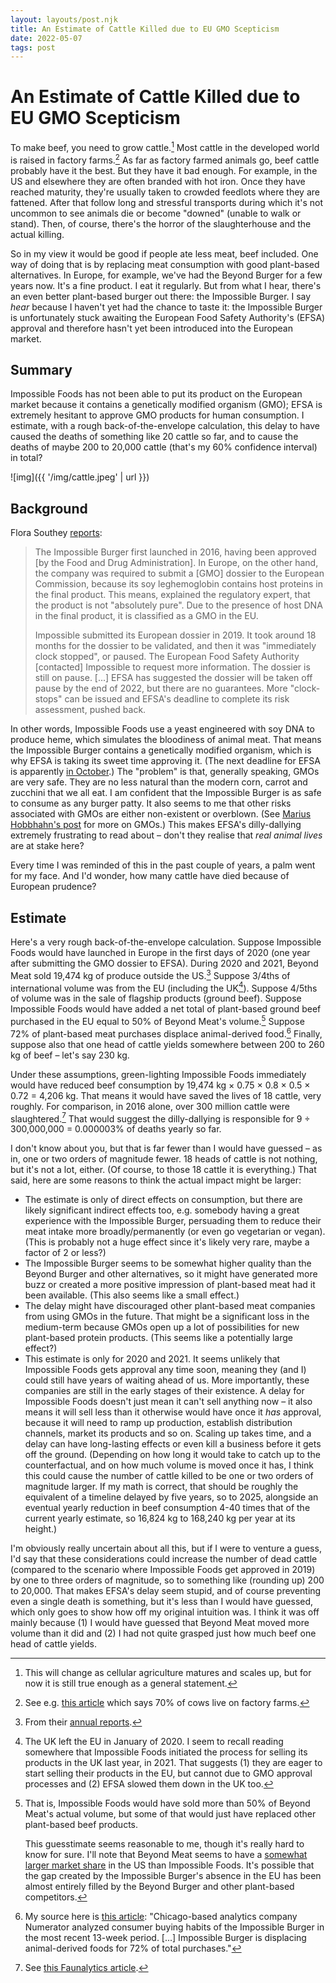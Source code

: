 ```yaml
---
layout: layouts/post.njk
title: An Estimate of Cattle Killed due to EU GMO Scepticism
date: 2022-05-07
tags: post
---
```


# An Estimate of Cattle Killed due to EU GMO Scepticism

To make beef, you need to grow cattle.[^1] Most cattle in the developed world is raised in factory farms.[^2] As far as factory farmed animals go, beef cattle probably have it the best. But they have it bad enough. For example, in the US and elsewhere they are often branded with hot iron. Once they have reached maturity, they're usually taken to crowded feedlots where they are fattened. After that follow long and stressful transports during which it's not uncommon to see animals die or become "downed" (unable to walk or stand). Then, of course, there's the horror of the slaughterhouse and the actual killing.

So in my view it would be good if people ate less meat, beef included. One way of doing that is by replacing meat consumption with good plant-based alternatives. In Europe, for example, we've had the Beyond Burger for a few years now. It's a fine product. I eat it regularly. But from what I hear, there's an even better plant-based burger out there: the Impossible Burger. I say _hear_ because I haven't yet had the chance to taste it: the Impossible Burger is unfortunately stuck awaiting the European Food Safety Authority's (EFSA) approval and therefore hasn't yet been introduced into the European market.

## Summary

Impossible Foods has not been able to put its product on the European market because it contains a genetically modified organism (GMO); EFSA is extremely hesitant to approve GMO products for human consumption. I estimate, with a rough back-of-the-envelope calculation, this delay to have caused the deaths of something like 20 cattle so far, and to cause the deaths of maybe 200 to 20,000 cattle (that's my 60% confidence interval) in total?

![img]({{ '/img/cattle.jpeg' | url }})

## Background

Flora Southey [reports](https://archive.ph/CTS3k):

> The Impossible Burger first launched in 2016, having been approved [by the Food and Drug Administration]. In Europe, on the other hand, the company was required to submit a [GMO] dossier to the European Commission, because its soy leghemoglobin contains host proteins in the final product. This means, explained the regulatory expert, that the product is not "absolutely pure". Due to the presence of host DNA in the final product, it is classified as a GMO in the EU.
>
> Impossible submitted its European dossier in 2019. It took around 18 months for the dossier to be validated, and then it was "immediately clock stopped", or paused. The European Food Safety Authority [contacted] Impossible to request more information. The dossier is still on pause. [...] EFSA has suggested the dossier will be taken off pause by the end of 2022, but there are no guarantees. More "clock-stops" can be issued and EFSA's deadline to complete its risk assessment, pushed back.

In other words, Impossible Foods use a yeast engineered with soy DNA to produce heme, which simulates the bloodiness of animal meat. That means the Impossible Burger contains a genetically modified organism, which is why EFSA is taking its sweet time approving it. (The next deadline for EFSA is apparently [in October](https://open.efsa.europa.eu/questions/EFSA-Q-2019-00651).) The "problem" is that, generally speaking, GMOs are very safe. They are no less natural than the modern corn, carrot and zucchini that we all eat. I am confident that the Impossible Burger is as safe to consume as any burger patty. It also seems to me that other risks associated with GMOs are either non-existent or overblown. (See [Marius Hobbhahn's post](https://www.mariushobbhahn.com/2022-01-20-genetic_enhancements/) for more on GMOs.) This makes EFSA's dilly-dallying extremely frustrating to read about – don't they realise that _real animal lives_ are at stake here?

Every time I was reminded of this in the past couple of years, a palm went for my face. And I'd wonder, how many cattle have died because of European prudence?

## Estimate

Here's a very rough back-of-the-envelope calculation. Suppose Impossible Foods would have launched in Europe in the first days of 2020 (one year after submitting the GMO dossier to EFSA). During 2020 and 2021, Beyond Meat sold 19,474 kg of produce outside the US.[^3] Suppose 3/4ths of international volume was from the EU (including the UK[^4]). Suppose 4/5ths of volume was in the sale of flagship products (ground beef). Suppose Impossible Foods would have added a net total of plant-based ground beef purchased in the EU equal to 50% of Beyond Meat's volume.[^5] Suppose 72% of plant-based meat purchases displace animal-derived food.[^6] Finally, suppose also that one head of cattle yields somewhere between 200 to 260 kg of beef – let's say 230 kg.

Under these assumptions, green-lighting Impossible Foods immediately would have reduced beef consumption by 19,474 kg × 0.75 × 0.8 × 0.5 × 0.72 = 4,206 kg. That means it would have saved the lives of 18 cattle, very roughly. For comparison, in 2016 alone, over 300 million cattle were slaughtered.[^7] That would suggest the dilly-dallying is responsible for 9 ÷ 300,000,000 = 0.000003% of deaths yearly so far.

I don't know about you, but that is far fewer than I would have guessed – as in, one or two orders of magnitude fewer. 18 heads of cattle is not nothing, but it's not a lot, either. (Of course, to those 18 cattle it is everything.) That said, here are some reasons to think the actual impact might be larger:

- The estimate is only of direct effects on consumption, but there are likely significant indirect effects too, e.g. somebody having a great experience with the Impossible Burger, persuading them to reduce their meat intake more broadly/permanently (or even go vegetarian or vegan). (This is probably not a huge effect since it's likely very rare, maybe a factor of 2 or less?)
- The Impossible Burger seems to be somewhat higher quality than the Beyond Burger and other alternatives, so it might have generated more buzz or created a more positive impression of plant-based meat had it been available. (This also seems like a small effect.)
- The delay might have discouraged other plant-based meat companies from using GMOs in the future. That might be a significant loss in the medium-term because GMOs open up a lot of possibilities for new plant-based protein products. (This seems like a potentially large effect?)
- This estimate is only for 2020 and 2021. It seems unlikely that Impossible Foods gets approval any time soon, meaning they (and I) could still have years of waiting ahead of us. More importantly, these companies are still in the early stages of their existence. A delay for Impossible Foods doesn't just mean it can't sell anything now – it also means it will sell less than it otherwise would have once it _has_ approval, because it will need to ramp up production, establish distribution channels, market its products and so on. Scaling up takes time, and a delay can have long-lasting effects or even kill a business before it gets off the ground. (Depending on how long it would take to catch up to the counterfactual, and on how much volume is moved once it has, I think this could cause the number of cattle killed to be one or two orders of magnitude larger. If my math is correct, that should be roughly the equivalent of a timeline delayed by five years, so to 2025, alongside an eventual yearly reduction in beef consumption 4-40 times that of the current yearly estimate, so 16,824 kg to 168,240 kg per year at its height.)

I'm obviously really uncertain about all this, but if I were to venture a guess, I'd say that these considerations could increase the number of dead cattle (compared to the scenario where Impossible Foods get approved in 2019) by one to three orders of magnitude, so to something like (rounding up) 200 to 20,000. That makes EFSA's delay seem stupid, and of course preventing even a single death is something, but it's less than I would have guessed, which only goes to show how off my original intuition was. I think it was off mainly because (1) I would have guessed that Beyond Meat moved more volume than it did and (2) I had not quite grasped just how much beef one head of cattle yields.

[^1]: This will change as cellular agriculture matures and scales up, but for now it is still true enough as a general statement.
[^2]: See e.g. [this article](https://sentientmedia.org/u-s-farmed-animals-live-on-factory-farms/) which says 70% of cows live on factory farms.
[^3]: From their [annual reports](https://investors.beyondmeat.com/financial-information/annual-reports).
[^4]: The UK left the EU in January of 2020. I seem to recall reading somewhere that Impossible Foods initiated the process for selling its products in the UK last year, in 2021. That suggests (1) they are eager to start selling their products in the EU, but cannot due to GMO approval processes and (2) EFSA slowed them down in the UK too.
[^5]:
    That is, Impossible Foods would have sold more than 50% of Beyond Meat's actual volume, but some of that would just have replaced other plant-based beef products.

    This guesstimate seems reasonable to me, though it's really hard to know for sure. I'll note that Beyond Meat seems to have a [somewhat larger market share](https://archive.ph/uxNYC) in the US than Impossible Foods. It's possible that the gap created by the Impossible Burger's absence in the EU has been almost entirely filled by the Beyond Burger and other plant-based competitors.

[^6]: My source here is [this article](https://archive.ph/N9Fmg): "Chicago-based analytics company Numerator analyzed consumer buying habits of the Impossible Burger in the most recent 13-week period. [...] Impossible Burger is displacing animal-derived foods for 72% of total purchases."
[^7]: See [this Faunalytics article](https://faunalytics.org/global-cow-slaughter-statistics-and-charts/).
